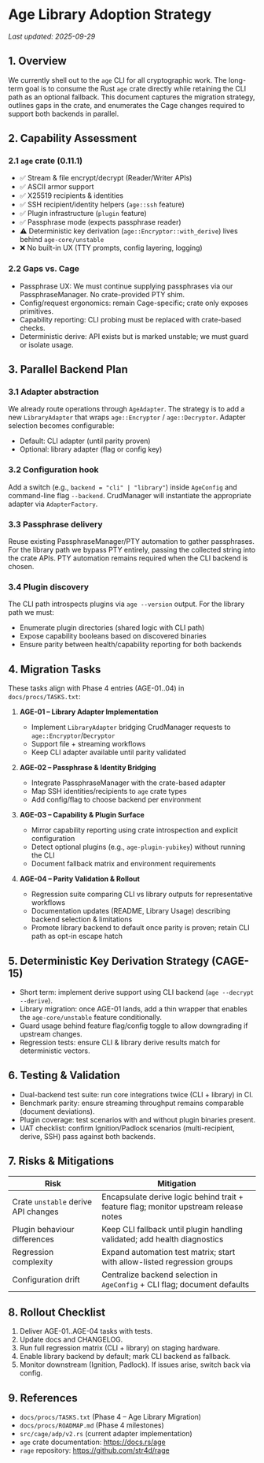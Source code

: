 # Age Library Adoption Strategy

_Last updated: 2025-09-29_

## 1. Overview

We currently shell out to the `age` CLI for all cryptographic work. The long-term goal is to consume the Rust `age` crate directly while retaining the CLI path as an optional fallback. This document captures the migration strategy, outlines gaps in the crate, and enumerates the Cage changes required to support both backends in parallel.

## 2. Capability Assessment

### 2.1 `age` crate (0.11.1)
- ✅ Stream & file encrypt/decrypt (Reader/Writer APIs)
- ✅ ASCII armor support
- ✅ X25519 recipients & identities
- ✅ SSH recipient/identity helpers (`age::ssh` feature)
- ✅ Plugin infrastructure (`plugin` feature)
- ✅ Passphrase mode (expects passphrase reader)
- ⚠️ Deterministic key derivation (`age::Encryptor::with_derive`) lives behind `age-core/unstable`
- ❌ No built-in UX (TTY prompts, config layering, logging)

### 2.2 Gaps vs. Cage
- Passphrase UX: We must continue supplying passphrases via our PassphraseManager. No crate-provided PTY shim.
- Config/request ergonomics: remain Cage-specific; crate only exposes primitives.
- Capability reporting: CLI probing must be replaced with crate-based checks.
- Deterministic derive: API exists but is marked unstable; we must guard or isolate usage.

## 3. Parallel Backend Plan

### 3.1 Adapter abstraction
We already route operations through `AgeAdapter`. The strategy is to add a new `LibraryAdapter` that wraps `age::Encryptor` / `age::Decryptor`. Adapter selection becomes configurable:
- Default: CLI adapter (until parity proven)
- Optional: library adapter (flag or config key)

### 3.2 Configuration hook
Add a switch (e.g., `backend = "cli" | "library"`) inside `AgeConfig` and command-line flag `--backend`. CrudManager will instantiate the appropriate adapter via `AdapterFactory`.

### 3.3 Passphrase delivery
Reuse existing PassphraseManager/PTY automation to gather passphrases. For the library path we bypass PTY entirely, passing the collected string into the crate APIs. PTY automation remains required when the CLI backend is chosen.

### 3.4 Plugin discovery
The CLI path introspects plugins via `age --version` output. For the library path we must:
- Enumerate plugin directories (shared logic with CLI path)
- Expose capability booleans based on discovered binaries
- Ensure parity between health/capability reporting for both backends

## 4. Migration Tasks

These tasks align with Phase 4 entries (AGE-01..04) in `docs/procs/TASKS.txt`:

1. **AGE-01 – Library Adapter Implementation**
   - Implement `LibraryAdapter` bridging CrudManager requests to `age::Encryptor`/`Decryptor`
   - Support file + streaming workflows
   - Keep CLI adapter available until parity validated

2. **AGE-02 – Passphrase & Identity Bridging**
   - Integrate PassphraseManager with the crate-based adapter
   - Map SSH identities/recipients to `age` crate types
   - Add config/flag to choose backend per environment

3. **AGE-03 – Capability & Plugin Surface**
   - Mirror capability reporting using crate introspection and explicit configuration
   - Detect optional plugins (e.g., `age-plugin-yubikey`) without running the CLI
   - Document fallback matrix and environment requirements

4. **AGE-04 – Parity Validation & Rollout**
   - Regression suite comparing CLI vs library outputs for representative workflows
   - Documentation updates (README, Library Usage) describing backend selection & limitations
   - Promote library backend to default once parity is proven; retain CLI path as opt-in escape hatch

## 5. Deterministic Key Derivation Strategy (CAGE-15)

- Short term: implement derive support using CLI backend (`age --decrypt --derive`).
- Library migration: once AGE-01 lands, add a thin wrapper that enables the `age-core/unstable` feature conditionally.
- Guard usage behind feature flag/config toggle to allow downgrading if upstream changes.
- Regression tests: ensure CLI & library derive results match for deterministic vectors.

## 6. Testing & Validation

- Dual-backend test suite: run core integrations twice (CLI + library) in CI.
- Benchmark parity: ensure streaming throughput remains comparable (document deviations).
- Plugin coverage: test scenarios with and without plugin binaries present.
- UAT checklist: confirm Ignition/Padlock scenarios (multi-recipient, derive, SSH) pass against both backends.

## 7. Risks & Mitigations

| Risk | Mitigation |
|------|------------|
| Crate `unstable` derive API changes | Encapsulate derive logic behind trait + feature flag; monitor upstream release notes |
| Plugin behaviour differences | Keep CLI fallback until plugin handling validated; add health diagnostics |
| Regression complexity | Expand automation test matrix; start with allow-listed regression groups |
| Configuration drift | Centralize backend selection in `AgeConfig` + CLI flag; document defaults |

## 8. Rollout Checklist

1. Deliver AGE-01..AGE-04 tasks with tests.
2. Update docs and CHANGELOG.
3. Run full regression matrix (CLI + library) on staging hardware.
4. Enable library backend by default; mark CLI backend as fallback.
5. Monitor downstream (Ignition, Padlock). If issues arise, switch back via config.

## 9. References

- `docs/procs/TASKS.txt` (Phase 4 – Age Library Migration)
- `docs/procs/ROADMAP.md` (Phase 4 milestones)
- `src/cage/adp/v2.rs` (current adapter implementation)
- `age` crate documentation: https://docs.rs/age
- `rage` repository: https://github.com/str4d/rage

